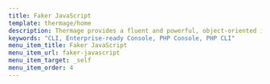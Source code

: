 ```yaml
---
title: Faker JavaScript
template: thermage/home
description: Thermage provides a fluent and powerful, object-oriented interface for customizing CLI output text color, background, formatting, and more.
keywords: "CLI, Enterprise-ready Console, PHP Console, PHP CLI"
menu_item_title: Faker JavaScript
menu_item_url: faker-javascript
menu_item_target: _self
menu_item_order: 4
---
```

